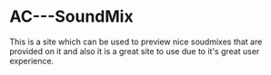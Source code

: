 # AC---SoundMix

This is a site which can be used to preview nice soudmixes that are provided on it
and also it is a great site to use due to it's great user experience.
